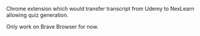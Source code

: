 Chrome extension which would transfer transcript from Udemy to NexLearn allowing quiz generation.

Only work on Brave Browser for now.
